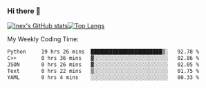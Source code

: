 ### Hi there 👋
[![lnex's GitHub stats](https://github-readme-stats.vercel.app/api?username=lnexenl&count_private=true&show_icons=true)](https://github.com/anuraghazra/github-readme-stats)[![Top Langs](https://github-readme-stats.vercel.app/api/top-langs/?username=lnexenl&layout=compact&langs_count=8&exclude_repo=32-bit-MIPS-CPU)](https://github.com/anuraghazra/github-readme-stats)

My Weekly Coding Time:
<!--START_SECTION:waka-->

```txt
Python     19 hrs 26 mins  ███████████████████████▒░   92.78 %
C++        0 hrs 36 mins   ▓░░░░░░░░░░░░░░░░░░░░░░░░   02.86 %
JSON       0 hrs 26 mins   ▓░░░░░░░░░░░░░░░░░░░░░░░░   02.05 %
Text       0 hrs 22 mins   ▒░░░░░░░░░░░░░░░░░░░░░░░░   01.75 %
YAML       0 hrs 4 mins    ░░░░░░░░░░░░░░░░░░░░░░░░░   00.33 %
```

<!--END_SECTION:waka-->
